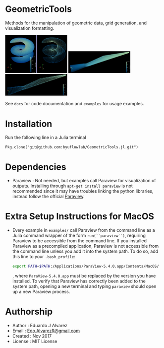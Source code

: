# GeometricTools
Methods for the manipulation of geometric data, grid generation, and visualization
formatting.

<img src="docs/img/helicoid01.png" alt="Pic here" style="width: 200px;"/>
<img src="docs/img/blade00.png" alt="Pic here" style="width: 200px;"/>
<img src="docs/img/blade02.png" alt="Pic here" style="width: 200px;"/>

See `docs` for code documentation and `examples` for usage examples.

# Installation

Run the following line in a Julia terminal

```
Pkg.clone("git@github.com:byuflowlab/GeometricTools.jl.git")
```

# Dependencies
  * Paraview  : Not needed, but examples call Paraview for visualization of
      outputs. Installing through `apt-get install paraview` is not recommended
      since it may have troubles linking the python libraries, instead follow
      the official [Paraview](https://www.paraview.org/Wiki/ParaView:Build_And_Install).

# Extra Setup Instructions for MacOS
  * Every example in `examples/` call Paraview from the command line as a Julia command wrapper
    of the form `run(``paraview``)`, requiring Paraview to be accessible from
    the command line. If you installed Paraview as a precompiled application,
    Paraview is not accessible from the command line unless you add it into the
    system path. To do so, add this line to your `.bash_profile`:
    ```bash
    export PATH=$PATH:/Applications/ParaView-5.4.0.app/Contents/MacOS/
    ```
    , where `ParaView-5.4.0.app` must be replaced by the version you have
    installed. To verify that Paraview has correctly been added to the system
    path, opening a new terminal and typing `paraview` should open up a new
    Paraview process.

# Authorship
  * Author    : Eduardo J Alvarez
  * Email     : Edo.AlvarezR@gmail.com
  * Created   : Nov 2017
  * License   : MIT License
